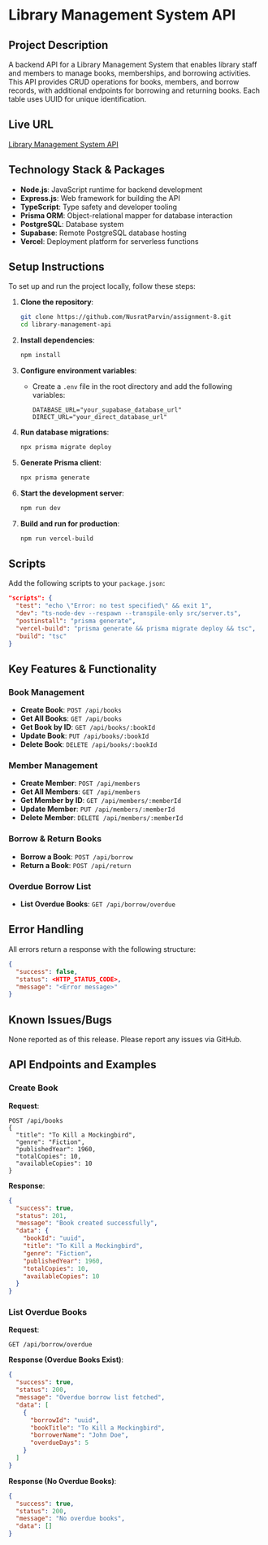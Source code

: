 # Library Management System API

## Project Description

A backend API for a Library Management System that enables library staff and members to manage books, memberships, and borrowing activities. This API provides CRUD operations for books, members, and borrow records, with additional endpoints for borrowing and returning books. Each table uses UUID for unique identification.

## Live URL

[Library Management System API](https://library-management-nine-psi.vercel.app)

## Technology Stack & Packages

- **Node.js**: JavaScript runtime for backend development
- **Express.js**: Web framework for building the API
- **TypeScript**: Type safety and developer tooling
- **Prisma ORM**: Object-relational mapper for database interaction
- **PostgreSQL**: Database system
- **Supabase**: Remote PostgreSQL database hosting
- **Vercel**: Deployment platform for serverless functions

## Setup Instructions

To set up and run the project locally, follow these steps:

1. **Clone the repository**:

   ```bash
   git clone https://github.com/NusratParvin/assignment-8.git
   cd library-management-api
   ```

2. **Install dependencies**:

   ```bash
   npm install
   ```

3. **Configure environment variables**:

   - Create a `.env` file in the root directory and add the following variables:
     ```plaintext
     DATABASE_URL="your_supabase_database_url"
     DIRECT_URL="your_direct_database_url"
     ```

4. **Run database migrations**:

   ```bash
   npx prisma migrate deploy
   ```

5. **Generate Prisma client**:

   ```bash
   npx prisma generate
   ```

6. **Start the development server**:

   ```bash
   npm run dev
   ```

7. **Build and run for production**:
   ```bash
   npm run vercel-build
   ```

## Scripts

Add the following scripts to your `package.json`:

```json
"scripts": {
  "test": "echo \"Error: no test specified\" && exit 1",
  "dev": "ts-node-dev --respawn --transpile-only src/server.ts",
  "postinstall": "prisma generate",
  "vercel-build": "prisma generate && prisma migrate deploy && tsc",
  "build": "tsc"
}
```

## Key Features & Functionality

### Book Management

- **Create Book**: `POST /api/books`
- **Get All Books**: `GET /api/books`
- **Get Book by ID**: `GET /api/books/:bookId`
- **Update Book**: `PUT /api/books/:bookId`
- **Delete Book**: `DELETE /api/books/:bookId`

### Member Management

- **Create Member**: `POST /api/members`
- **Get All Members**: `GET /api/members`
- **Get Member by ID**: `GET /api/members/:memberId`
- **Update Member**: `PUT /api/members/:memberId`
- **Delete Member**: `DELETE /api/members/:memberId`

### Borrow & Return Books

- **Borrow a Book**: `POST /api/borrow`
- **Return a Book**: `POST /api/return`

### Overdue Borrow List

- **List Overdue Books**: `GET /api/borrow/overdue`

## Error Handling

All errors return a response with the following structure:

```json
{
  "success": false,
  "status": <HTTP_STATUS_CODE>,
  "message": "<Error message>"
}
```

## Known Issues/Bugs

None reported as of this release. Please report any issues via GitHub.

## API Endpoints and Examples

### Create Book

**Request**:

```plaintext
POST /api/books
{
  "title": "To Kill a Mockingbird",
  "genre": "Fiction",
  "publishedYear": 1960,
  "totalCopies": 10,
  "availableCopies": 10
}
```

**Response**:

```json
{
  "success": true,
  "status": 201,
  "message": "Book created successfully",
  "data": {
    "bookId": "uuid",
    "title": "To Kill a Mockingbird",
    "genre": "Fiction",
    "publishedYear": 1960,
    "totalCopies": 10,
    "availableCopies": 10
  }
}
```

### List Overdue Books

**Request**:

```plaintext
GET /api/borrow/overdue
```

**Response (Overdue Books Exist)**:

```json
{
  "success": true,
  "status": 200,
  "message": "Overdue borrow list fetched",
  "data": [
    {
      "borrowId": "uuid",
      "bookTitle": "To Kill a Mockingbird",
      "borrowerName": "John Doe",
      "overdueDays": 5
    }
  ]
}
```

**Response (No Overdue Books)**:

```json
{
  "success": true,
  "status": 200,
  "message": "No overdue books",
  "data": []
}
```
